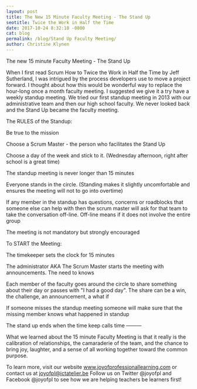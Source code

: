 ```yaml
---
layout: post
title: The New 15 Minute Faculty Meeting - The Stand Up
seotitle: Twice the Work in Half the Time
date: 2017-10-24 8:32:10 -0800
cat: blog
permalink: /blog/Stand Up Faculty Meeting/
author: Christine Klynen
---
```


The new 15 minute Faculty Meeting - The Stand Up

When I first read Scrum How to Twice the Work in Half the Time by Jeff Sutherland, I was intrigued by the process developers use to move a project forward. I thought about how this would be wonderful way to replace the hour-long once a month faculty meeting. I suggested we give it a try have a weekly standup meeting. We tried our first standup meeting in 2013 with our administrative team and then our high school faculty.   We never looked back and the Stand Up became the faculty meeting.

The RULES of the Standup: 

Be true to the mission

Choose a Scrum Master - the person who facilitates the Stand Up

Choose a day of the week and stick to it. (Wednesday afternoon, right after school is a great time)

The standup meeting is never longer than 15 minutes

Everyone stands in the circle. (Standing makes it slightly uncomfortable and ensures the meeting will not to go into overtime)

If any member in the standup has questions, concerns or roadblocks that someone else can help with then the scrum master will ask for that team to take the conversation off-line. Off-line means if it does not involve the entire group

The meeting is not mandatory but strongly encouraged

To START the Meeting:

The timekeeper sets the clock for 15 minutes

The administrator AKA The Scrum Master starts the meeting with announcements. The need to knows

Each member of the faculty goes around the circle to share something about their day or passes with "I had a good day". The share can be a win, the challenge, an announcement, a what if

If someone misses the standup meeting someone will make sure that the missing member knows what happened in standup

The stand up ends when the time keep calls time
———

What we learned about the 15 minute Faculty Meeting is that it really is the calibration of relationships, the camaraderie of the team, and the chance to bring joy, laughter, and a sense of all working together toward the common purpose.

To learn more, visit our website www.joyofprofessionallearning.com or contact us at joyofpl@ictatelier.be 
Follow us on Twitter @joyofpl and Facebook @joyofpl to see how we are helping teachers be learners first! 

